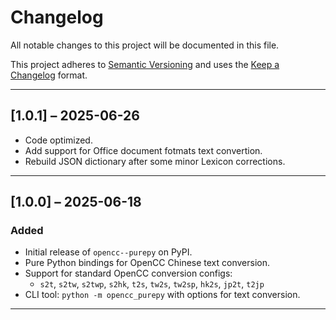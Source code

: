 # Changelog

All notable changes to this project will be documented in this file.

This project adheres to [Semantic Versioning](https://semver.org/spec/v2.0.0.html) and uses the [Keep a Changelog](https://keepachangelog.com/en/1.0.0/) format.

---

## [1.0.1] – 2025-06-26
- Code optimized.
- Add support for Office document fotmats text convertion.
- Rebuild JSON dictionary after some minor Lexicon corrections.

---

## [1.0.0] – 2025-06-18

### Added
- Initial release of `opencc--purepy` on PyPI.
- Pure Python bindings for OpenCC Chinese text conversion.
- Support for standard OpenCC conversion configs:
  - `s2t`, `s2tw`, `s2twp`, `s2hk`, `t2s`, `tw2s`, `tw2sp`, `hk2s`, `jp2t`, `t2jp`
- CLI tool: `python -m opencc_purepy` with options for text conversion.

---

